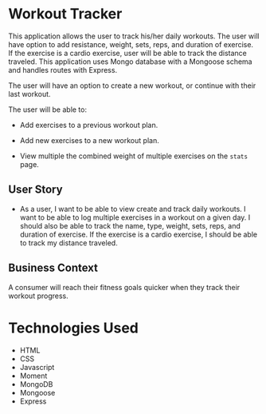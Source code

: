 # Workout Tracker

This application allows the user to track his/her daily workouts. The user will have option to add resistance, weight, sets, reps, and duration of exercise. If the exercise is a cardio exercise, user will be able to track the distance traveled. This application uses Mongo database with a Mongoose schema and handles routes with Express.

The user will have an option to create a new workout, or continue with their last workout.

The user will be able to:

  * Add exercises to a previous workout plan.

  * Add new exercises to a new workout plan.

  * View multiple the combined weight of multiple exercises on the `stats` page.

## User Story

* As a user, I want to be able to view create and track daily workouts. I want to be able to log multiple exercises in a workout on a given day. I should also be able to track the name, type, weight, sets, reps, and duration of exercise. If the exercise is a cardio exercise, I should be able to track my distance traveled.

## Business Context

A consumer will reach their fitness goals quicker when they track their workout progress.

# Technologies Used

 * HTML
 * CSS
 * Javascript
 * Moment
 * MongoDB
 * Mongoose
 * Express









